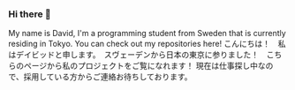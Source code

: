### Hi there 👋
My name is David, I'm a programming student from Sweden that is currently residing in Tokyo. You can check out my repositories here!
こんにちは！　私はデイビッドと申します。　スヴェーデンから日本の東京に参りました！　こちらのページから私のプロジェクトをご覧になれます！
現在は仕事探し中なので、採用している方からご連絡お待ちしております。

<!--
**davidwingqvist/davidwingqvist** is a ✨ _special_ ✨ repository because its `README.md` (this file) appears on your GitHub profile.

Here are some ideas to get you started:

- 🔭 I’m currently working on ...
- 🌱 I’m currently learning ...
- 👯 I’m looking to collaborate on ...
- 🤔 I’m looking for help with ...
- 💬 Ask me about ...
- 📫 How to reach me: ...
- 😄 Pronouns: ...
- ⚡ Fun fact: ...
-->
